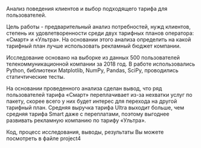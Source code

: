 Анализ поведения клиентов и выбор подходящего тарифа для пользователей. 

Цель работы - предварительный анализ потребностей, нужд клиентов, степень их удовлетворенности среди двух тарифных планов оператора: «Смарт» и «Ультра». На основании этого анализа определить на какой тарифный план лучше использовать рекламный бюджет компании. 

Исследование основано на выборке из данных 500 пользователей телекоммуникационной компании за 2018 год. В работе использовались Python, библиотеки Matplotlib, NumPy, Pandas, SciPy, проводились статичтические тесты.

На основании проведенного анализа сделан вывод, что ряд пользователей тарифа «Смарт» переплачивает из-за нехватки услуг по пакету, скорее всего у них будет интерес для перехода на другой тарифный план. Средняя выручка тарифа Ultra выходит больше, чем средняя тарифа Smart даже с переплатами, поэтому выгоднее развивать рекламную компанию по тарифу «Ультра».

Код, процесс исследования, выводы, результаты Вы можете посмотреть в файле project4
